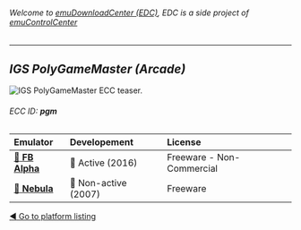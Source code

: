 ###### Welcome to [emuDownloadCenter (EDC)](https://github.com/PhoenixInteractiveNL/emuDownloadCenter/wiki/), EDC is a side project of [emuControlCenter](https://github.com/PhoenixInteractiveNL/emuControlCenter/wiki/)
***
## _IGS PolyGameMaster (Arcade)_
![](https://raw.githubusercontent.com/wiki/PhoenixInteractiveNL/emuDownloadCenter/images_platform/ecc_pgm_teaser.png "IGS PolyGameMaster ECC teaser.")
###### ECC ID: **pgm**

| Emulator   | Developement        | License     |
|:-----------|:--------------------|:------------|
| [:file_folder: **FB Alpha**](https://github.com/PhoenixInteractiveNL/emuDownloadCenter/wiki/Emulator-fbalpha#menu) | :large_blue_circle: Active (2016) | Freeware - Non-Commercial |
| [:file_folder: **Nebula**](https://github.com/PhoenixInteractiveNL/emuDownloadCenter/wiki/Emulator-nebula#menu) | :red_circle: Non-active (2007) | Freeware |

[:arrow_backward: Go to platform listing](https://github.com/PhoenixInteractiveNL/emuDownloadCenter/wiki/EDC-Platform-List)
